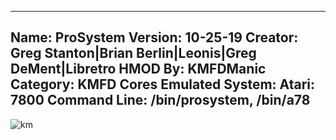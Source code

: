-----------------------
Name: ProSystem
Version: 10-25-19
Creator: Greg Stanton|Brian Berlin|Leonis|Greg DeMent|Libretro
HMOD By: KMFDManic
Category: KMFD Cores
Emulated System: Atari: 7800
Command Line: /bin/prosystem, /bin/a78
-----------------------
![km](https://i.imgur.com/PNXqY72.png)
 